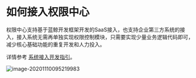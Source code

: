 # 如何接入权限中心

权限中心支持基于蓝鲸开发框架开发的SaaS接入，也支持企业第三方系统的接入，接入系统无需再单独实现权限控制模块，只需要实现少量业务逻辑代码即可，减少核心基础功能的重复开发和人力投入。

详情参考 [系统接入开发指引](../../../IntegrateGuide/QuickStart/01-Begin.md)。

![image-20201110095219983](../产品简介/README/image-20201110095219983.png)



